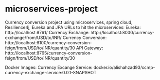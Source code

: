 # microservices-project
Currency conversion project using microservices, spring cloud, Resilience4j, Eureka and JPA
URLs to hit the microservices:
Eureka: http://localhost:8761/
Currency Exchange: http://localhost:8000/currency-exchange/from/USD/to/INR/
Currency Conversion: http://localhost:8100/currency-conversion-feign/from/USD/to/INR/quantity/30
API Gateway: http://localhost:8765/currency-conversion-feign/from/USD/to/INR/quantity/30

Docker Images:
Currency Excange Service: docker.io/alishahzad93/ccmp-currency-exchange-service:0.0.1-SNAPSHOT 
